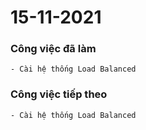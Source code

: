 # 15-11-2021

### Công việc đã làm

```
- Cài hệ thống Load Balanced
```

### Công việc tiếp theo

```
- Cài hệ thống Load Balanced
```

